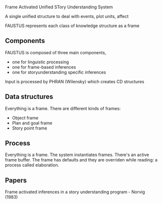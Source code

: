 Frame Activated Unified STory Understanding System

A single unified structure to deal with events, plot units, affect

FAUSTUS represents each class of knowledge structure as a frame

## Components

FAUSTUS is composed of three main components,

* one for linguistic processing
* one for frame-based inferences
* one for storyunderstanding specific inferences

Input is processed by PHRAN (Wilensky) which creates CD structures

## Data structures

Everything is a frame. There are different kinds of frames:

* Object frame
* Plan and goal frame
* Story point frame


## Process

Everything is a frame. The system instantiates frames. There's an active frame buffer. The frame has defaults and they are overriden while reading: a process called elaboration.

## Papers

Frame activated inferences in a story understanding program - Norvig (1983)
